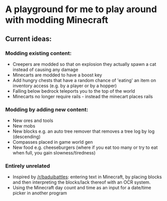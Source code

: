 # A playground for me to play around with modding Minecraft

## Current ideas:

### Modding existing content:

- Creepers are modded so that on explosion they actually spawn a cat instead of causing any damage
- Minecarts are modded to have a boost key
- Add hungry chests that have a random chance of 'eating' an item on inventory access (e.g. by a player or by a hopper)
- Falling below bedrock teleports you to the top of the world
- Minecarts no longer require rails - instead the minecart places rails

### Modding by adding new content:

- New ores and tools
- New mobs
- New blocks e.g. an auto tree remover that removes a tree log by log (descending)
- Compasses placed in game world gen
- New food e.g. cheeseburgers (where if you eat too many or try to eat when full, you gain slowness/tiredness)


### Entirely unrelated

- Inspired by [/r/baduibattles](https://old.reddit.com/r/baduibattles): entering text in Minecraft, by placing blocks and then interpreting the blocks/lack thereof with an OCR system.
- Using the Minecraft day count and time as an input for a date/time picker in another program
